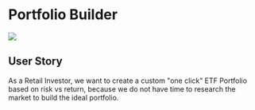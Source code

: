 # Portfolio Builder

![](Images/readme_images.png)

## User Story
As a Retail Investor, 
we want to create a custom "one click" ETF Portfolio based on risk vs return, 
because we do not have time to research the market to build the ideal portfolio.